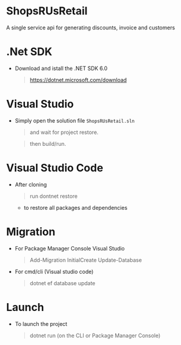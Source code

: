 # ShopsRUsRetail
A single service api for generating discounts, invoice and customers
# .Net SDK
- Download and istall the .NET SDK 6.0
  >https://dotnet.microsoft.com/download


# Visual Studio
- Simply open the solution file <code>ShopsRUsRetail.sln</code> 
  >and wait for project restore. 
  
  >then build/run.

# Visual Studio Code
- After cloning 
  >run dontnet restore
  -  to restore all packages and dependencies
 
# Migration

- For Package Manager Console Visual Studio 
  >Add-Migration InitialCreate 
  >Update-Database
  
- For cmd/cli (Visual studio code)
  >dotnet ef database update
 
# Launch
- To launch the project
  > dotnet run (on the CLI or Package Manager Console)


